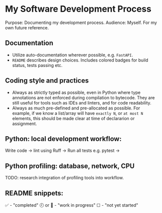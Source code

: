 # My Software Development Process

Purpose: Documenting my development process.
Audience: Myself. For my own future reference.

## Documentation
* Utilize auto-documentation wherever possible, e.g. `FastAPI`.
* `README` describes design choices. Includes colored badges for build status, tests passing etc.

## Coding style and practices
* Always as strictly typed as possible, even in Python where type annotations are not enforced during compilation to bytecode. They are still useful for tools such as IDEs and linters, and for code readability.
* Always as much pre-defined and pre-allocated as possible. For example, if we know a list/array will have `exactly N`, or `at most N` elements, this should be made clear at time of declararion or assignment.

## Python: local development workflow:
Write code -> lint using Ruff -> Run all tests e.g. pytest -> 

## Python profiling: database, network, CPU
TODO: research integration of profiling tools into workflow.

## README snippets:
:white_check_mark: - "completed"
:clock8: or :pencil: - "work in progress"
&#9744; - "not yet started"
